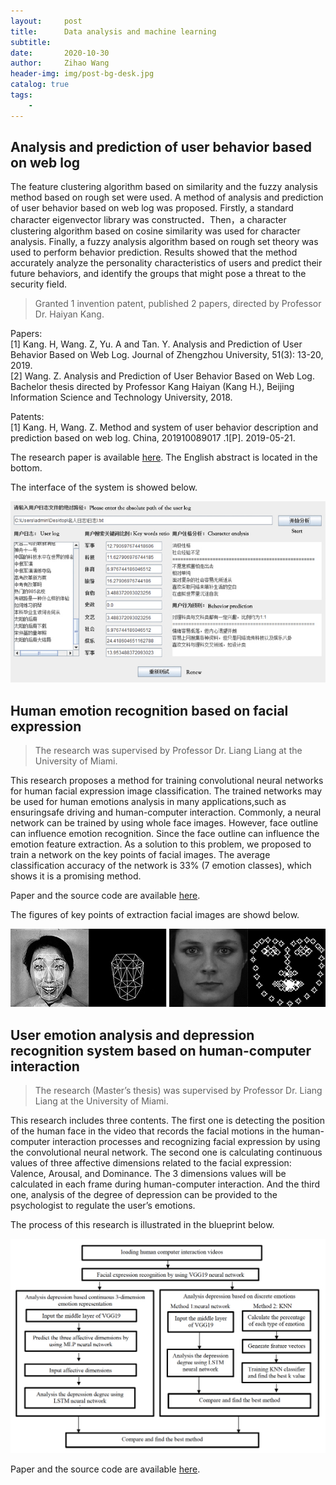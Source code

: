 ```yaml
---
layout:     post
title:      Data analysis and machine learning
subtitle:   
date:       2020-10-30
author:     Zihao Wang
header-img: img/post-bg-desk.jpg
catalog: true
tags:
    - 
---
```


## Analysis and prediction of user behavior based on web log

The feature clustering algorithm based on similarity and the fuzzy analysis method based on rough set were used. A method of analysis and prediction of user behavior based on web log was proposed. Firstly, a standard character eigenvector library was constructed．Then，a character clustering algorithm based on cosine similarity was used for character analysis. Finally, a fuzzy analysis algorithm based on rough set theory was used to perform behavior prediction. Results showed that the method accurately analyze the personality characteristics of users and predict their future behaviors, and identify the groups that might pose a threat to the security field.

>Granted 1 invention patent, published 2 papers, directed by Professor Dr. Haiyan Kang.

Papers:<br>
[1]	Kang. H, Wang. Z, Yu. A and Tan. Y. Analysis and Prediction of User Behavior Based on Web Log. Journal of   Zhengzhou University, 51(3): 13-20, 2019.<br>
[2]	Wang. Z. Analysis and Prediction of User Behavior Based on Web Log. Bachelor thesis directed by Professor Kang Haiyan (Kang H.), Beijing Information Science and  Technology University, 2018.

Patents:<br>
[1]	Kang. H, Wang. Z. Method and system of user behavior description and prediction based on web log. China, 201910089017 .1[P]. 2019-05-21.

The research paper is available [here](https://github.com/wangzh3/wangzh3.github.io/blob/master/upload/Analysis%20and%20Prediction%20of%20User%20Behavior%20Based%20on%20Web%20Log.pdf). The English abstract is located in the bottom.

The interface of the system is showed below.

![](https://raw.githubusercontent.com/wangzh3/wangzh3.github.io/master/upload/log.jpg)

## Human emotion recognition based on facial expression

>The research was supervised by Professor Dr. Liang Liang at the University of Miami.

This research proposes a method for training convolutional neural networks for human facial expression image classification. The trained networks may be used for human emotions analysis in many applications,such as ensuringsafe driving and human-computer interaction. Commonly, a neural network can be trained by using whole face images. However, face outline can influence emotion recognition. Since the face outline can influence the emotion feature extraction. As a solution to this problem, we proposed to train a network on the key points of facial images. The average classification accuracy of the network is 33% (7 emotion classes), which shows it is a promising method.

Paper and the source code are available [here](https://github.com/wangzh3/facial-emotion-recognition/blob/master/Human%20emotion%20recognition%20based%20on%20facial%20expression.pdf).

The figures of key points of extraction facial images are showd below.

![](https://github.com/wangzh3/wangzh3.github.io/blob/master/upload/facial%20emo.jpg?raw=true)
![](https://github.com/wangzh3/wangzh3.github.io/blob/master/upload/facial%20emotion.jpg?raw=true)

## User emotion analysis and depression recognition system based on human-computer interaction

>The research (Master’s thesis) was supervised by Professor Dr. Liang Liang at the University of Miami.

This research includes three contents. The first one is detecting the position of the human face in the video that records the facial motions in the human-computer interaction processes and recognizing facial expression by using the convolutional neural network. The second one is calculating continuous values of three affective dimensions related to the facial expression: Valence, Arousal, and Dominance. The 3 dimensions values will be calculated in each frame during human-computer interaction. And the third one, analysis of the degree of depression can be provided to the psychologist to regulate the user’s emotions.

The process of this research is illustrated in the blueprint below.

![](https://raw.githubusercontent.com/wangzh3/wangzh3.github.io/master/upload/master.png)

Paper and the source code are available [here](https://github.com/wangzh3/USER-EMOTION-ANALYSIS-AND-DEPRESSION-RECOGNITION-SYSTEM-BASED-ON-HUMAN-COMPUTER-INTERACTION/blob/master/Zihao%20Wang%20csc794%20final%20report.pdf).